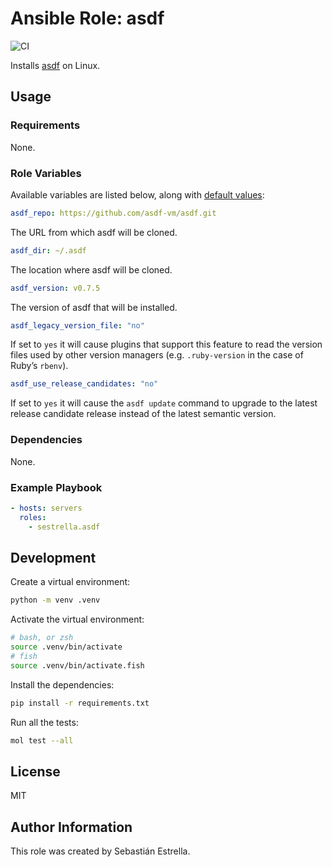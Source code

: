 # Ansible Role: asdf

![CI](https://github.com/sestrella/ansible-role-asdf/workflows/CI/badge.svg)


Installs [asdf](https://github.com/asdf-vm/asdf) on Linux.

## Usage

### Requirements

None.

### Role Variables

Available variables are listed below, along with [default
values](defaults/main.yml):

```yml
asdf_repo: https://github.com/asdf-vm/asdf.git
```

The URL from which asdf will be cloned.

```yml
asdf_dir: ~/.asdf
```

The location where asdf will be cloned.

```yml
asdf_version: v0.7.5
```

The version of asdf that will be installed.

```yml
asdf_legacy_version_file: "no"
```

If set to `yes` it will cause plugins that support this feature to read the
version files used by other version managers (e.g. `.ruby-version` in the case
of Ruby’s `rbenv`).

```yml
asdf_use_release_candidates: "no"
```

If set to `yes` it will cause the `asdf update` command to upgrade to the
latest release candidate release instead of the latest semantic version.

### Dependencies

None.

### Example Playbook

```yml
- hosts: servers
  roles:
    - sestrella.asdf
```

## Development

Create a virtual environment:

```sh
python -m venv .venv
```

Activate the virtual environment:

```sh
# bash, or zsh
source .venv/bin/activate
# fish
source .venv/bin/activate.fish
```

Install the dependencies:

```sh
pip install -r requirements.txt
```

Run all the tests:

```sh
mol test --all
```

## License

MIT

## Author Information

This role was created by Sebastián Estrella.
